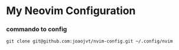 # My Neovim Configuration


### commando to config

`git clone git@github.com:joaojvt/nvim-config.git ~/.config/nvim`
